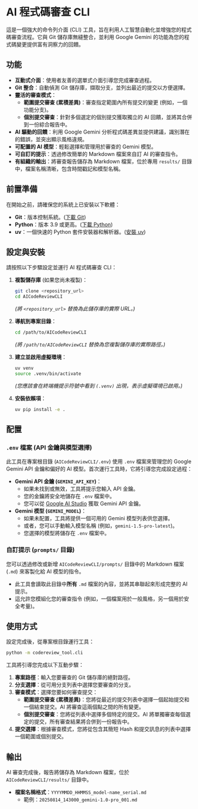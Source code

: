 # AI 程式碼審查 CLI

這是一個強大的命令列介面 (CLI) 工具，旨在利用人工智慧自動化並增強您的程式碼審查流程。它與 Git 儲存庫無縫整合，並利用 Google Gemini 的功能為您的程式碼變更提供富有洞察力的回饋。

## 功能

*   **互動式介面**：使用者友善的選單式介面引導您完成審查過程。
*   **Git 整合**：自動偵測 Git 儲存庫，擷取分支，並列出最近的提交以方便選擇。
*   **靈活的審查模式**：
    *   **範圍提交審查 (累積差異)**：審查指定範圍內所有提交的變更 (例如，一個功能分支)。
    *   **個別提交審查**：針對多個選定的個別提交獲取獨立的 AI 回饋，並將其合併到一份綜合報告中。
*   **AI 驅動的回饋**：利用 Google Gemini 分析程式碼差異並提供建議，識別潛在的錯誤，並突出顯示風格違規。
*   **可配置的 AI 模型**：輕鬆選擇和管理用於審查的 Gemini 模型。
*   **可自訂的提示**：透過修改簡單的 Markdown 檔案來自訂 AI 的審查指令。
*   **有組織的輸出**：將審查報告儲存為 Markdown 檔案，位於專用 `results/` 目錄中，檔案名稱清晰，包含時間戳記和模型名稱。

## 前置準備

在開始之前，請確保您的系統上已安裝以下軟體：

*   **Git**：版本控制系統。([下載 Git](https://git-scm.com/downloads))
*   **Python**：版本 3.9 或更高。([下載 Python](https://www.python.org/downloads/))
*   **uv**：一個快速的 Python 套件安裝器和解析器。([安裝 uv](https://astral.sh/uv/install.sh))

## 設定與安裝

請按照以下步驟設定並運行 AI 程式碼審查 CLI：

1.  **複製儲存庫** (如果您尚未複製)：
    ```bash
    git clone <repository_url>
    cd AICodeReviewCLI
    ```
    *(將 `<repository_url>` 替換為此儲存庫的實際 URL。)*

2.  **導航到專案目錄**：
    ```bash
    cd /path/to/AICodeReviewCLI
    ```
    *(將 `/path/to/AICodeReviewCLI` 替換為您複製儲存庫的實際路徑。)*

3.  **建立並啟用虛擬環境**：
    ```bash
    uv venv
    source .venv/bin/activate
    ```
    *(您應該會在終端機提示符號中看到 `(.venv)` 出現，表示虛擬環境已啟用。)*

4.  **安裝依賴項**：
    ```bash
    uv pip install -e .
    ```

## 配置

### `.env` 檔案 (API 金鑰與模型選擇)

此工具在專案根目錄 (`AICodeReviewCLI/.env`) 使用 `.env` 檔案來管理您的 Google Gemini API 金鑰和偏好的 AI 模型。首次運行工具時，它將引導您完成設定過程：

*   **Gemini API 金鑰 (`GEMINI_API_KEY`)**：
    *   如果未找到或無效，工具將提示您輸入 API 金鑰。
    *   您的金鑰將安全地儲存在 `.env` 檔案中。
    *   您可以從 [Google AI Studio](https://aistudio.google.com/app/apikey) 獲取 Gemini API 金鑰。
*   **Gemini 模型 (`GEMINI_MODEL`)**：
    *   如果未配置，工具將提供一個可用的 Gemini 模型列表供您選擇。
    *   或者，您可以手動輸入模型名稱 (例如，`gemini-1.5-pro-latest`)。
    *   您選擇的模型將儲存在 `.env` 檔案中。

### 自訂提示 (`prompts/` 目錄)

您可以透過修改或新增 `AICodeReviewCLI/prompts/` 目錄中的 Markdown 檔案 (`.md`) 來客製化給 AI 模型的指令。

*   此工具會讀取此目錄中**所有** `.md` 檔案的內容，並將其串聯起來形成完整的 AI 提示。
*   這允許您模組化您的審查指令 (例如，一個檔案用於一般風格，另一個用於安全考量)。

## 使用方式

設定完成後，從專案根目錄運行工具：

```bash
python -m codereview_tool.cli
```

工具將引導您完成以下互動步驟：

1.  **專案路徑**：輸入您要審查的 Git 儲存庫的絕對路徑。
2.  **分支選擇**：從可用分支列表中選擇您要審查的分支。
3.  **審查模式**：選擇您要如何審查提交：
    *   **範圍提交審查 (累積差異)**：您將從最近的提交列表中選擇一個起始提交和一個結束提交。AI 將審查這兩個點之間的所有變更。
    *   **個別提交審查**：您將從列表中選擇多個特定的提交。AI 將單獨審查每個選定的提交，所有審查結果將合併到一份報告中。
4.  **提交選擇**：根據審查模式，您將從包含其簡短 Hash 和提交訊息的列表中選擇一個範圍或個別提交。

## 輸出

AI 審查完成後，報告將儲存為 Markdown 檔案，位於 `AICodeReviewCLI/results/` 目錄中。

*   **檔案名稱格式**：`YYYYMMDD_HHMMSS_model-name_serial.md`
    *   範例：`20250814_143000_gemini-1.0-pro_001.md`

